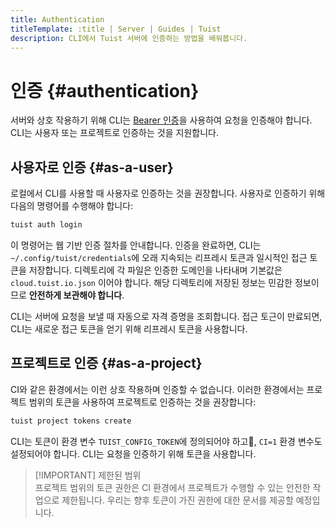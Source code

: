```yaml
---
title: Authentication
titleTemplate: :title | Server | Guides | Tuist
description: CLI에서 Tuist 서버에 인증하는 방법을 배워봅니다.
---
```


# 인증 {#authentication}

서버와 상호 작용하기 위해 CLI는 [Bearer 인증](https://swagger.io/docs/specification/authentication/bearer-authentication/)을 사용하여 요청을 인증해야 합니다. CLI는 사용자 또는 프로젝트로 인증하는 것을 지원합니다.

## 사용자로 인증 {#as-a-user}

로컬에서 CLI를 사용할 때 사용자로 인증하는 것을 권장합니다. 사용자로 인증하기 위해 다음의 명령어를 수행해야 합니다:

```bash
tuist auth login
```

이 명령어는 웹 기반 인증 절차를 안내합니다. 인증을 완료하면, CLI는 `~/.config/tuist/credentials`에 오래 지속되는 리프레시 토큰과 일시적인 접근 토큰을 저장합니다. 디렉토리에 각 파일은 인증한 도메인을 나타내며 기본값은 `cloud.tuist.io.json` 이어야 합니다. 해당 디렉토리에 저장된 정보는 민감한 정보이므로 **안전하게 보관해야 합니다**.

CLI는 서버에 요청을 보낼 때 자동으로 자격 증명을 조회합니다. 접근 토근이 만료되면, CLI는 새로운 접근 토큰을 얻기 위해 리프레시 토큰을 사용합니다.

## 프로젝트로 인증 {#as-a-project}

CI와 같은 환경에서는 이런 상호 작용하며 인증할 수 없습니다. 이러한 환경에서는 프로젝트 범위의 토큰을 사용하여 프로젝트로 인증하는 것을 권장합니다:

```bash
tuist project tokens create
```

CLI는 토큰이 환경 변수 `TUIST_CONFIG_TOKEN`에 정의되어야 하고, `CI=1` 환경 변수도 설정되어야 합니다. CLI는 요청을 인증하기 위해 토큰을 사용합니다.

> [!IMPORTANT] 제한된 범위\
> 프로젝트 범위의 토큰 권한은 CI 환경에서 프로젝트가 수행할 수 있는 안전한 작업으로 제한됩니다. 우리는 향후 토큰이 가진 권한에 대한 문서를 제공할 예정입니다.
